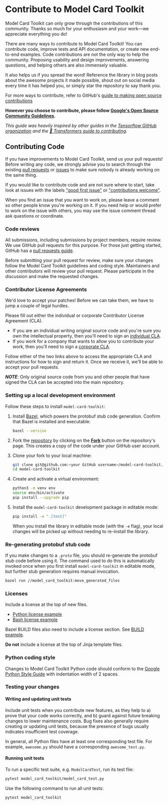 # Contribute to Model Card Toolkit

Model Card Toolkit can only grow through the contributions of this community.
Thanks so much for your enthusiasm and your work—we appreciate everything you do!

There are many ways to contribute to Model Card Toolkit! You can contribute code,
improve tests and API documentation, or create new end-to-end examples. Code
contributions are not the only way to help the community. Proposing usability
and design improvements, answering questions, and helping others are also
immensely valuable.

It also helps us if you spread the word! Reference the library in blog posts
about the awesome projects it made possible, shout out on social media every
time it has helped you, or simply star the repository to say thank you.

For more ways to contribute, refer to GitHub's
[guide to making open source contributions](https://opensource.guide/how-to-contribute/)

**However you choose to contribute, please follow
[Google's Open Source Community Guidelines](https://opensource.google/conduct/).**

*This guide was heavily inspired by other guides in the
[Tensorflow GitHub organization](https://github.com/tensorflow) and the
[🤗 Transformers guide to contributing](https://github.com/huggingface/transformers/blob/main/CONTRIBUTING.md).*

## Contributing Code

If you have improvements to Model Card Toolkit, send us your pull requests!
Before writing any code, we strongly advise you to search through the existing
[pull requests](https://github.com/tensorflow/model-card-toolkit/pulls)
or [issues](https://github.com/tensorflow/model-card-toolkit/issues) to make sure
nobody is already working on the same thing.

If you would like to contribute code and are not sure where to start, take look
at issues with the labels
["good first issue"](https://github.com/tensorflow/model-card-toolkit/labels/good%20first%20issue)
or ["contributions welcome"](https://github.com/tensorflow/model-card-toolkit/labels/stat%3Acontributions%20welcome).

When you find an issue that you want to work on, please leave a comment so other
people know you're working on it. If you need help or would prefer to work on the
issue with others, you may use the issue comment thread ask questions or coordinate.

### Code reviews

All submissions, including submissions by project members, require review. We
use GitHub pull requests for this purpose. For those just getting started, GitHub
has a [pull requests guide](https://help.github.com/articles/using-pull-requests/).

Before submitting your pull request for review, make sure your changes follow the
Model Card Toolkit guidelines and coding style. Maintainers and other contributors
will review your pull request. Please participate in the discussion and make the
requested changes.

### Contributor License Agreements

We'd love to accept your patches! Before we can take them, we have to jump
a couple of legal hurdles.

Please fill out either the individual or corporate Contributor License Agreement (CLA).

- If you are an individual writing original source code and you're sure you own the
  intellectual property, then you'll need to sign an
  [individual CLA](https://code.google.com/legal/individual-cla-v1.0.html).
- If you work for a company that wants to allow you to contribute your work, then you'll
  need to sign a [corporate CLA](https://code.google.com/legal/corporate-cla-v1.0.html).

Follow either of the two links above to access the appropriate CLA and instructions
for how to sign and return it. Once we receive it, we'll be able to accept your pull
requests.

***NOTE***: Only original source code from you and other people that have signed the
CLA can be accepted into the main repository.

### Setting up a local development environment

Follow these steps to install `model-card-toolkit`:

1. Install [Bazel](https://bazel.build/install), which powers the protobuf stub
   code generation. Confirm that Bazel is installed and executable:

   ```sh
   bazel --version
   ```

2. Fork the [repository](https://github.com/tensorflow/model-card-toolkit) by
   clicking on the **[Fork](https://github.com/tensorflow/model-card-toolkit/fork)**
   button on the repository's page. This creates a copy of the code under your
   GitHub user account.

3. Clone your fork to your local machine:

   ```sh
   git clone git@github.com:<your GitHub username>/model-card-toolkit.git
   cd model-card-toolkit
   ```

4. Create and activate a virtual environment:

   ```sh
   python3 -m venv env
   source env/bin/activate
   pip install --upgrade pip
   ```

5. Install the `model-card-toolkit` development package in editable mode:

   ```sh
   pip install -e ".[test]"
   ```

   When you install the library in editable mode (with the `-e` flag), your local
   changes will be picked up without needing to re-install the library.

### Re-generating protobuf stub code

If you make changes to a `.proto` file, you should re-generate the
protobuf stub code before using it. The command used to do this is
automatically invoked once when you first install `model-card-toolkit` in
editable mode, but further stub generation requires manual invocation.

```sh
bazel run //model_card_toolkit:move_generated_files
```

### Licenses

Include a license at the top of new files.

- [Python license example](https://github.com/tensorflow/model-card-toolkit/blob/master/setup.py#L1)
- [Bash license example](https://github.com/tensorflow/model-card-toolkit/blob/master/model_card_toolkit/move_generated_files.sh#L2)

Bazel BUILD files also need to include a license section. See
[BUILD example](https://github.com/tensorflow/model-card-toolkit/blob/master/model_card_toolkit/BUILD#L15).

**Do not** include a license at the top of Jinja template files.

### Python coding style

Changes to Model Card Toolkit Python code should conform to the
[Google Python Style Guide](https://github.com/google/styleguide/blob/gh-pages/pyguide.md)
with indentation width of 2 spaces.

### Testing your changes

#### Writing and updating unit tests

Include unit tests when you contribute new features, as they help to a) prove
that your code works correctly, and b) guard against future breaking
changes to lower maintenance costs. Bug fixes also generally require creating
or updating unit tests, because the presence of bugs usually indicates insufficient
test coverage.

In general, all Python files have at least one corresponding test file. For example,
`awesome.py` should have a corresponding `awesome_test.py`.

#### Running unit tests

To run a specific test suite, e.g. `ModelCardTest`, run its test file:

```sh
pytest model_card_toolkit/model_card_test.py
```

Use the following command to run all unit tests:

```sh
pytest model_card_toolkit
```
